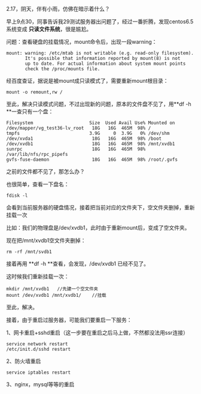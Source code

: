 2.17，阴天，伴有小雨，仿佛在暗示着什么？

早上9点30，同事告诉我29测试服务器出问题了，经过一番折腾，发现centos6.5系统变成 **只读文件系统**，很是尴尬。

问题：查看硬盘的挂载情况，mount命令后，出现一段warning：

```
mount: warning: /etc/mtab is not writable (e.g. read-only filesystem).
       It's possible that information reported by mount(8) is not
       up to date. For actual information about system mount points
       check the /proc/mounts file.
```

经百度查证，据说是被mount成只读模式了，需要重新mount根目录：

```
mount -o remount,rw /
```

至此，解决只读模式问题，不过出现新的问题，原本的文件盘不见了，用**df -h **一查只有一个盘：

```
Filesystem                     Size  Used Avail Use% Mounted on
/dev/mapper/vg_test36-lv_root   18G   16G  465M  98% /
tmpfs                          3.9G     0  3.9G   0% /dev/shm
/dev/xvda1                      18G   16G  465M  98% /boot
/dev/xvdb1                      18G   16G  465M  98% /mnt/xvdb1
sunrpc                          18G   16G  465M  98% /var/lib/nfs/rpc_pipefs
gvfs-fuse-daemon                18G   16G  465M  98% /root/.gvfs
```

之前的文件都不见了，那怎么办？

也很简单，查看一下盘名：

```
fdisk -l
```

会看到当前服务器的硬盘情况，接着把当前对应的文件夹下，空文件夹删掉，重新挂载一次

比如：我们的物理盘是/dev/xvdb1，此时由于重新mount后，变成了空文件夹。

现在把/mnt/xvdb1空文件夹删掉：

```
rm -rf /mnt/svdb1
```

接着再用 **df -h **查看，会发现，/dev/xvdb1 已经不见了。

这时候我们重新挂载一次：

```
mkdir /mnt/xvdb1   //先建一个空文件夹
mount /dev/xvdb1 /mnt/xvdb1/    //挂载
```

至此，解决。

接着，由于重启过服务器，可能我们要重启一下服务：

1、网卡重启+sshd重启（这一步要在重启之后马上做，不然都没法用ssr连接）

```
service network restart
/etc/init.d/sshd restart
```

2、防火墙重启

```
service iptables restart
```

3、nginx，mysql等等的重启


